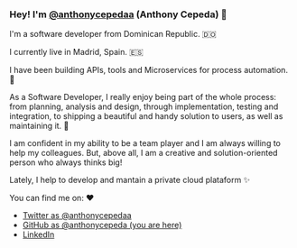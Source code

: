 ### Hey! I'm [@anthonycepedaa](https://twitter.com/anthonycepedaa) (Anthony Cepeda) 👋

I'm a software developer from Dominican Republic. 🇩🇴

I currently live in Madrid, Spain. 🇪🇸

I have been building APIs, tools and Microservices for process automation. 🐍 

As a Software Developer, I really enjoy being part of the whole process: from planning, analysis and design, through implementation, testing and integration, to shipping a beautiful and handy solution to users, as well as maintaining it. 🚀

I am confident in my ability to be a team player and I am always willing to help my colleagues. But, above all, I am a creative and solution-oriented person who always thinks big!

Lately, I help to develop and mantain a private cloud plataform ✨

You can find me on: ❤️ 

* [Twitter as @anthonycepedaa](https://twitter.com/anthonycepedaa)
* [GitHub as @anthonycepeda (you are here)](https://github.com/anthonycepeda)
* [LinkedIn](https://www.linkedin.com/in/anthonycepeda)
